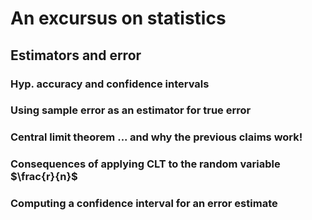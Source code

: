 # An excursus on statistics

## Estimators and error

### Hyp. accuracy and confidence intervals

### Using sample error as an estimator for true error

### Central limit theorem ... and why the previous claims work!

### Consequences of applying CLT to the random variable $\frac{r}{n}$

### Computing a confidence interval for an error estimate